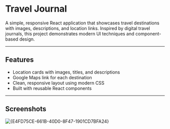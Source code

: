 # Travel Journal

A simple, responsive React application that showcases travel destinations with images, descriptions, and location links. Inspired by digital travel journals, this project demonstrates modern UI techniques and component-based design.

---

## Features

- Location cards with images, titles, and descriptions
- Google Maps link for each destination
- Clean, responsive layout using modern CSS
- Built with reusable React components

---

## Screenshots

![{E4FD75CE-661B-40D0-8F47-1901CD7BFA24}](https://github.com/user-attachments/assets/718f81c7-6059-4971-9268-e2c5eb6ebc27)



